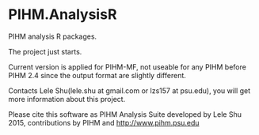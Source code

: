 # PIHM.AnalysisR
PIHM analysis R packages.

The project just starts. 

Current version is applied for PIHM-MF, not useable for any PIHM before PIHM 2.4 since the output format are slightly different.

Contacts Lele Shu(lele.shu at gmail.com or lzs157 at psu.edu), you will get more information about this project.

Please cite this software as PIHM Analysis Suite developed by Lele Shu 2015, contributions by PIHM and  http://www.pihm.psu.edu
